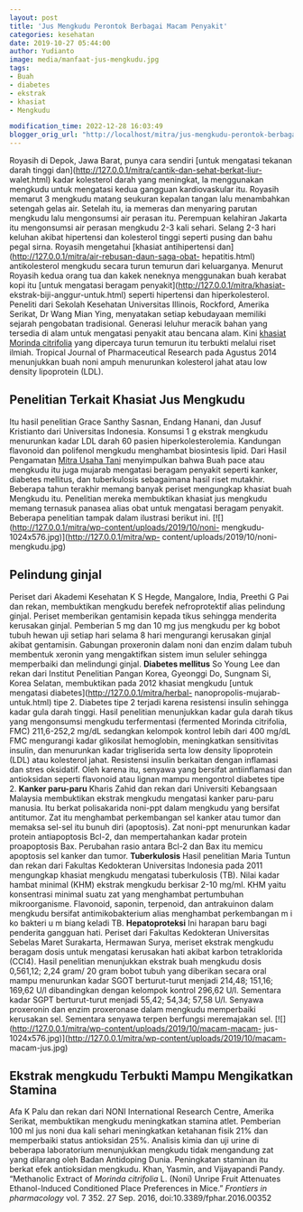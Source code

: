 ```yaml
---
layout: post
title: 'Jus Mengkudu Perontok Berbagai Macam Penyakit'
categories: kesehatan
date: 2019-10-27 05:44:00
author: Yudianto
image: media/manfaat-jus-mengkudu.jpg
tags:
- Buah
- diabetes
- ekstrak
- khasiat
- Mengkudu

modification_time: 2022-12-28 16:03:49
blogger_orig_url: "http://localhost/mitra/jus-mengkudu-perontok-berbagai-macam.html"
---
```


Royasih di Depok, Jawa Barat, punya cara sendiri [untuk mengatasi tekanan
darah tinggi dan](http://127.0.0.1/mitra/cantik-dan-sehat-berkat-liur-
walet.html) kadar kolesterol darah yang meningkat, la menggunakan mengkudu
untuk mengatasi kedua gangguan kardiovaskular itu. Royasih memarut 3 mengkudu
matang seukuran kepalan tangan lalu menambahkan setengah gelas air. Setelah
itu, ia memeras dan menyaring parutan mengkudu lalu mengonsumsi air perasan
itu. Perempuan kelahiran Jakarta itu mengonsumsi air perasan mengkudu 2-3 kali
sehari. Selang 2-3 hari keluhan akibat hipertensi dan kolesterol tinggi
seperti pusing dan bahu pegal sirna. Royasih mengetahui [khasiat
antihipertensi dan](http://127.0.0.1/mitra/air-rebusan-daun-saga-obat-
hepatitis.html) antikolesterol mengkudu secara turun temurun dari keluarganya.
Menurut Royasih kedua orang tua dan kakek neneknya menggunakan buah kerabat
kopi itu [untuk mengatasi beragam penyakit](http://127.0.0.1/mitra/khasiat-
ekstrak-biji-anggur-untuk.html) seperti hipertensi dan hiperkolesterol.
Peneliti dari Sekolah Kesehatan Universitas Illinois, Rockford, Amerika
Serikat, Dr Wang Mian Ying, menyatakan setiap kebudayaan memiliki sejarah
pengobatan tradisional. Generasi leluhur meracik bahan yang tersedia di alam
untuk mengatasi penyakit atau bencana alam. Kini [khasiat Morinda
citrifolia](http://127.0.0.1/mitra/sejuta-manfaat-dan-khasiat-buah-noni.html)
yang dipercaya turun temurun itu terbukti melalui riset ilmiah. Tropical
Journal of Pharmaceutical Research pada Agustus 2014 menunjukkan buah noni
ampuh menurunkan kolesterol jahat atau low density lipoprotein (LDL).

## Penelitian Terkait Khasiat Jus Mengkudu

Itu hasil penelitian Grace Santhy Sasnan, Endang Hanani, dan Jusuf Kristianto
dari Universitas Indonesia. Konsumsi 1 g ekstrak mengkudu menurunkan kadar LDL
darah 60 pasien hiperkolesterolemia. Kandungan flavonoid dan polifenol
mengkudu menghambat biosintesis lipid. Dari Hasil Pengamatan [Mitra Usaha
Tani](http://127.0.0.1/mitra) menyimpulkan bahwa Buah pace atau mengkudu itu
juga mujarab mengatasi beragam penyakit seperti kanker, diabetes mellitus, dan
tuberkulosis sebagaimana hasil riset mutakhir. Beberapa tahun terakhir memang
banyak periset mengungkap khasiat buah Mengkudu itu. Penelitian mereka
membuktikan khasiat jus mengkudu memang ternasuk panasea alias obat untuk
mengatasi beragam penyakit. Beberapa penelitian tampak dalam ilustrasi berikut
ini. [![](http://127.0.0.1/mitra/wp-content/uploads/2019/10/noni-
mengkudu-1024x576.jpg)](http://127.0.0.1/mitra/wp-
content/uploads/2019/10/noni-mengkudu.jpg)

## **Pelindung ginjal**

Periset dari Akademi Kesehatan K S Hegde, Mangalore, India, Preethi G Pai dan
rekan, membuktikan mengkudu berefek nefroprotektif alias pelindung ginjal.
Periset memberikan gentamisin kepada tikus sehingga menderita kerusakan
ginjal. Pemberian 5 mg dan 10 mg jus mengkudu per kg bobot tubuh hewan uji
setiap hari selama 8 hari mengurangi kerusakan ginjal akibat gentamisin.
Gabungan proxeronin dalam noni dan enzim dalam tubuh membentuk xeronin yang
mengaktifkan sistem imun seluler sehingga memperbaiki dan melindungi ginjal.
**Diabetes mellitus** So Young Lee dan rekan dari Institut Penelitian Pangan
Korea, Gyeonggi Do, Sungnam Si, Korea Selatan, membuktikan pada 2012 khasiat
mengkudu [untuk mengatasi diabetes](http://127.0.0.1/mitra/herbal-
nanopropolis-mujarab-untuk.html) tipe 2. Diabetes tipe 2 terjadi karena
resistensi insulin sehingga kadar gula darah tinggi. Hasil penelitian
menunjukkan kadar gula darah tikus yang mengonsumsi mengkudu terfermentasi
(fermented Morinda citrifolia, FMC) 211,6-252,2 mg/dL sedangkan kelompok
kontrol lebih dari 400 mg/dL FMC mengurangi kadar glikosilat hemoglobin,
meningkatkan sensitivitas insulin, dan menurunkan kadar trigliserida serta low
density lipoprotein (LDL) atau kolesterol jahat. Resistensi insulin berkaitan
dengan inflamasi dan stres oksidatif. Oleh karena itu, senyawa yang bersifat
antiinflamasi dan antioksidan seperti flavonoid atau lignan mampu mengontrol
diabetes tipe 2. **Kanker paru-paru** Kharis Zahid dan rekan dari Universiti
Kebangsaan Malaysia membuktikan ekstrak mengkudu mengatasi kanker paru-paru
manusia. Itu berkat polisakarida noni-ppt dalam mengkudu yang bersifat
antitumor. Zat itu menghambat perkembangan sel kanker atau tumor dan memaksa
sel-sel itu bunuh diri (apoptosis). Zat noni-ppt menurunkan kadar protein
antiapoptosis Bcl-2, dan mempertahankan kadar protein proapoptosis Bax.
Perubahan rasio antara Bcl-2 dan Bax itu memicu apoptosis sel kanker dan
tumor. **Tuberkulosis** Hasil penelitian Maria Tuntun dan rekan dari Fakultas
Kedokteran Universitas Indonesia pada 2011 mengungkap khasiat mengkudu
mengatasi tuberkulosis (TB). Nilai kadar hambat minimal (KHM) ekstrak mengkudu
berkisar 2-10 mg/ml. KHM yaitu konsentrasi minimal suatu zat yang menghambat
pertumbuhan mikroorganisme. Flavonoid, saponin, terpenoid, dan antrakuinon
dalam mengkudu bersifat antimikobakterium alias menghambat perkembangan m i ko
bakteri u m biang keladi TB. **Hepatoproteksi** Ini harapan baru bagi
penderita gangguan hati. Periset dari Fakultas Kedokteran Universitas Sebelas
Maret Surakarta, Hermawan Surya, meriset ekstrak mengkudu beragam dosis untuk
mengatasi kerusakan hati akibat karbon tetraklorida (CCI4). Hasil penelitian
menunjukkan ekstrak buah mengkudu dosis 0,561,12; 2,24 gram/ 20 gram bobot
tubuh yang diberikan secara oral mampu menurunkan kadar SGOT berturut-turut
menjadi 214,48; 151,16; 169,62 U/l dibandingkan dengan kelompok kontrol 296,62
U/l. Sementara kadar SGPT berturut-turut menjadi 55,42; 54,34; 57,58 U/l.
Senyawa proxeronin dan enzim proxeronase dalam mengkudu memperbaiki kerusakan
sel. Sementara senyawa terpen berfungsi meremajakan sel.
[![](http://127.0.0.1/mitra/wp-content/uploads/2019/10/macam-macam-
jus-1024x576.jpg)](http://127.0.0.1/mitra/wp-content/uploads/2019/10/macam-
macam-jus.jpg)

## **Ekstrak mengkudu Terbukti Mampu Mengikatkan Stamina**

Afa K Palu dan rekan dari NONI International Research Centre, Amerika Serikat,
membuktikan mengkudu meningkatkan stamina atlet. Pemberian 100 ml jus noni dua
kali sehari meningkatkan ketahanan fisik 21% dan memperbaiki status
antioksidan 25%. Analisis kimia dan uji urine di beberapa laboratorium
menunjukkan mengkudu tidak mengandung zat yang dilarang oleh Badan Antidoping
Dunia. Peningkatan staminan itu berkat efek antioksidan mengkudu. Khan,
Yasmin, and Vijayapandi Pandy. “Methanolic Extract of _Morinda citrifolia_ L.
(Noni) Unripe Fruit Attenuates Ethanol-Induced Conditioned Place Preferences
in Mice.” _Frontiers in pharmacology_ vol. 7 352. 27 Sep. 2016,
doi:10.3389/fphar.2016.00352



